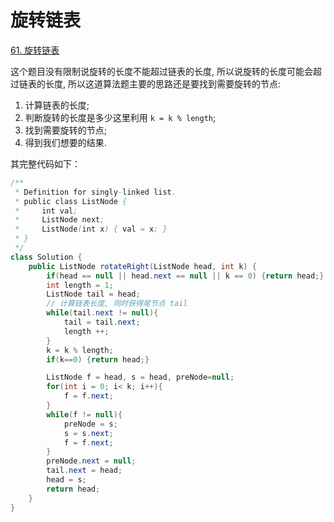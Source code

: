 # 旋转链表

[61. 旋转链表](https://leetcode-cn.com/problems/rotate-list/)

这个题目没有限制说旋转的长度不能超过链表的长度, 所以说旋转的长度可能会超过链表的长度, 所以这道算法题主要的思路还是要找到需要旋转的节点:

1. 计算链表的长度;
2. 判断旋转的长度是多少这里利用 `k = k % length`;
3. 找到需要旋转的节点;
4. 得到我们想要的结果.

其完整代码如下：

```java
/**
 * Definition for singly-linked list.
 * public class ListNode {
 *     int val;
 *     ListNode next;
 *     ListNode(int x) { val = x; }
 * }
 */
class Solution {
    public ListNode rotateRight(ListNode head, int k) {
        if(head == null || head.next == null || k == 0) {return head;}
        int length = 1;
        ListNode tail = head;
        // 计算链表长度, 同时获得尾节点 tail
        while(tail.next != null){
            tail = tail.next;
            length ++;
        }
        k = k % length;
        if(k==0) {return head;}

        ListNode f = head, s = head, preNode=null;
        for(int i = 0; i< k; i++){
            f = f.next;
        }
        while(f != null){
            preNode = s;
            s = s.next;
            f = f.next;
        }
        preNode.next = null;
        tail.next = head;
        head = s;
        return head;
    }
}
```


